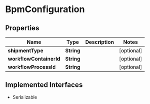 

# BpmConfiguration


## Properties

| Name | Type | Description | Notes |
|------------ | ------------- | ------------- | -------------|
|**shipmentType** | **String** |  |  [optional] |
|**workflowContainerId** | **String** |  |  [optional] |
|**workflowProcessId** | **String** |  |  [optional] |


## Implemented Interfaces

* Serializable


